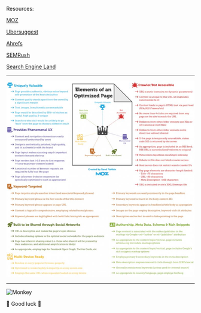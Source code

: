 Resources:

[MOZ](https://moz.com/learn/seo/on-site-seo)

[Ubersuggest](https://neilpatel.com/blog/)

[Ahrefs](https://ahrefs.com/blog/)

[SEMRush](https://www.semrush.com/blog/)

[Search Engine Land](https://searchengineland.com/faq-all-about-the-new-google-rankbrain-algorithm-234440)

---

![Moz](./moz-optimized.jpg)

---

![Monkey](https://media.giphy.com/media/1hYuxDTvZ76Vy/giphy.gif)

🌟 Good luck 🌟
